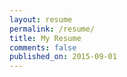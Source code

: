 ```yaml
---
layout: resume
permalink: /resume/
title: My Resume
comments: false
published_on: 2015-09-01
---
```


